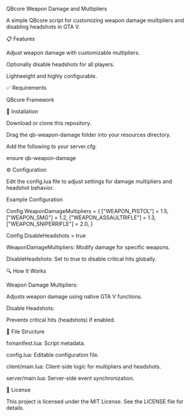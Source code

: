 QBcore Weapon Damage and Multipliers

A simple QBcore script for customizing weapon damage multipliers and disabling headshots in GTA V.


📋 Features

Adjust weapon damage with customizable multipliers.

Optionally disable headshots for all players.

Lightweight and highly configurable.


✅ Requirements

QBcore Framework


🚀 Installation

Download or clone this repository.

Drag the qb-weapon-damage folder into your resources directory.

Add the following to your server.cfg:

ensure qb-weapon-damage


⚙️ Configuration

Edit the config.lua file to adjust settings for damage multipliers and headshot behavior.

Example Configuration

Config.WeaponDamageMultipliers = {
    ["WEAPON_PISTOL"] = 1.5,
    ["WEAPON_SMG"] = 1.2,
    ["WEAPON_ASSAULTRIFLE"] = 1.3,
    ["WEAPON_SNIPERRIFLE"] = 2.0,
}

Config.DisableHeadshots = true

WeaponDamageMultipliers: Modify damage for specific weapons.

DisableHeadshots: Set to true to disable critical hits globally.


🔍 How It Works

Weapon Damage Multipliers:

Adjusts weapon damage using native GTA V functions.

Disable Headshots:

Prevents critical hits (headshots) if enabled.


📁 File Structure

fxmanifest.lua: Script metadata.

config.lua: Editable configuration file.

client/main.lua: Client-side logic for multipliers and headshots.

server/main.lua: Server-side event synchronization.



📜 License

This project is licensed under the MIT License. See the LICENSE file for details.
